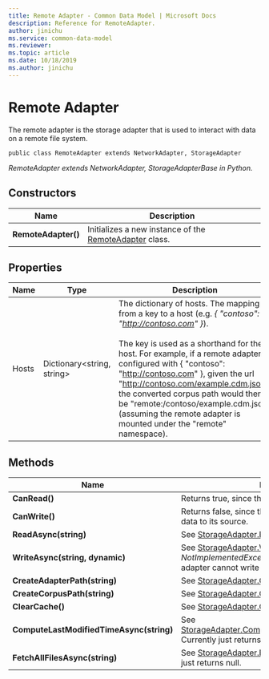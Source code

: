 ```yaml
---
title: Remote Adapter - Common Data Model | Microsoft Docs
description: Reference for RemoteAdapter.
author: jinichu
ms.service: common-data-model
ms.reviewer: 
ms.topic: article
ms.date: 10/18/2019
ms.author: jinichu
---
```


# Remote Adapter

The remote adapter is the storage adapter that is used to interact with data on a remote file system.

```
public class RemoteAdapter extends NetworkAdapter, StorageAdapter
```
*RemoteAdapter extends NetworkAdapter, StorageAdapterBase in Python.*

## Constructors
|Name|Description|
|---|---|
|**RemoteAdapter()**|Initializes a new instance of the [RemoteAdapter](remoteadapter.md) class.|

## Properties
|Name|Type|Description|
|---|---|---|
|Hosts|Dictionary\<string, string>|The dictionary of hosts. The mapping is from a key  to a host (e.g. *{ "contoso": "http://contoso.com" }*). <br/><br/>The key is used as a shorthand for the host. For example, if a remote adapter is configured with { "contoso": "http://contoso.com" }, given the url "http://contoso.com/example.cdm.json", the converted corpus path would then be "remote:/contoso/example.cdm.json" (assuming the remote adapter is mounted under the "remote" namespace).|

## Methods
|Name|Description|Return Type|
|---|---|---|
|**CanRead()**|Returns true, since the remote adapter can read data.|bool|
|**CanWrite()**|Returns false, since the remote adapter cannot write data to its source.|bool|
|**ReadAsync(string)**|See [StorageAdapter.ReadAsync(...)](storageadapter.md#methods).|Task\<string>|
|**WriteAsync(string, dynamic)**|See [StorageAdapter.WriteAsync(...)](storageadapter.md#methods). Throws a *NotImplementedException* because the remote adapter cannot write to its source.|Task|
|**CreateAdapterPath(string)**|See [StorageAdapter.CreateAdapterPath(...)](storageadapter.md#methods).|string|
|**CreateCorpusPath(string)**|See [StorageAdapter.CreateCorpusPath(...)](storageadapter.md#methods).|string|
|**ClearCache()**|See [StorageAdapter.ClearCache()](storageadapter.md#methods).|void|
|**ComputeLastModifiedTimeAsync(string)**|See [StorageAdapter.ComputeLastModifiedTimeAsync(...)](storageadapter.md#methods). Currently just returns Time.Now()|Task\<DateTimeOffset?>|
|**FetchAllFilesAsync(string)**|See [StorageAdapter.FetchAllFilesAsync(...)](storageadapter.md#methods). Currently just returns null.|Task\<List\<string>>|

